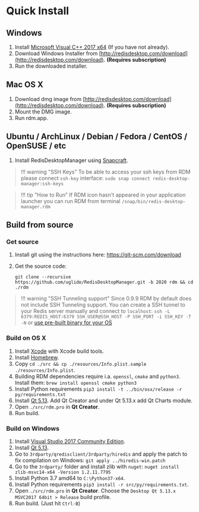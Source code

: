 # Quick Install

## Windows

1. Install [Microsoft Visual C++ 2017 x64](https://aka.ms/vs/15/release/vc_redist.x64.exe)  (If you have not already).
2. Download Windows Installer from [http://redisdesktop.com/download](http://redisdesktop.com/download). **(Requires subscription)**
3. Run the downloaded installer.

## Mac OS X

1. Download dmg image from [http://redisdesktop.com/download](http://redisdesktop.com/download). **(Requires subscription)**
2. Mount the DMG image.
3. Run rdm.app.

## Ubuntu / ArchLinux / Debian / Fedora / CentOS / OpenSUSE / etc

1. Install RedisDesktopManager using [Snapcraft](https://snapcraft.io/redis-desktop-manager).

> !!! warning "SSH Keys"
    To be able to access your ssh keys from RDM please connect `ssh-key` interface:
    `sudo snap connect redis-desktop-manager:ssh-keys`
    
> !!! tip "How to Run"
    If RDM icon hasn't appeared in your application launcher you can run RDM from terminal `/snap/bin/redis-desktop-manager.rdm`

## Build from source

### Get source

1. Install git using the instructions here: https://git-scm.com/download
    
2. Get the source code:
    ```
    git clone --recursive https://github.com/uglide/RedisDesktopManager.git -b 2020 rdm && cd ./rdm
    ```

> !!! warning "SSH Tunneling support"
    Since 0.9.9 RDM by default does not include SSH Tunneling support. You can create a SSH tunnel to your Redis server manually and connect to `localhost`:
    `ssh -L 6379:REDIS_HOST:6379 SSH_USER@SSH_HOST -P SSH_PORT -i SSH_KEY -T -N` or [use pre-built binary for your OS](#quick-install)


### Build on OS X

1. Install [Xcode](https://developer.apple.com/xcode/) with Xcode build tools.
2. Install [Homebrew](http://brew.sh/).
3. Copy `cd ./src && cp ./resources/Info.plist.sample ./resources/Info.plist`.
4. Building RDM dependencies require i.a. `openssl`, `cmake` and `python3`. Install them: `brew install openssl cmake python3`
5. Install Python requirements `pip3 install -t ../bin/osx/release -r py/requirements.txt`
6. Install [Qt 5.13](http://www.qt.io/download-open-source/#section-2). Add Qt Creator and under Qt 5.13.x add Qt Charts module.
7. Open `./src/rdm.pro` in **Qt Creator**.
8. Run build. 

### Build on Windows

1. Install [Visual Studio 2017 Community Edition](https://docs.microsoft.com/en-us/visualstudio/releasenotes/vs2017-relnotes).
2. Install [Qt 5.13](https://www.qt.io/download).
3. Go to `3rdparty/qredisclient/3rdparty/hiredis` and apply the patch to fix compilation on Windows:
`git apply ../hiredis-win.patch`
4. Go to the `3rdparty/` folder and install zlib with `nuget`: `nuget install zlib-msvc14-x64 -Version 1.2.11.7795`
5. Install Python 3.7 amd64 to `C:\Python37-x64`.
6. Install Python requirements `pip3 install -r src/py/requirements.txt`.
7. Open `./src/rdm.pro` in **Qt Creator**.  Choose the `Desktop Qt 5.13.x MSVC2017 64bit > Release` build profile.
8. Run build. (Just hit `Ctrl-B`)
